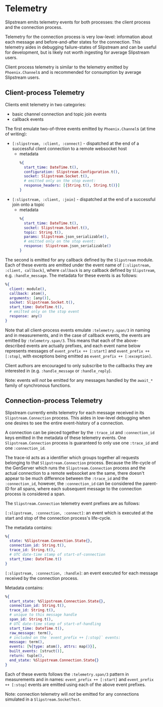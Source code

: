 # Telemetry

Slipstream emits telemetry events for both processes: the client process and
the connection process.

Telemetry for the connection process is very low-level: information about
each message and before-and-after states for the connection. This telemetry
aides in debugging failure-states of Slipstream and can be useful for
development, but is likely not worth ingesting for average Slipstream users.

Client process telemetry is similar to the telemetry emitted by
`Phoenix.Channel`s and is recommended for consumption by average Slipstream
users.

## Client-process Telemetry

Clients emit telemetry in two categories:

- basic channel connection and topic join events
- callback events

The first emulate two-of-three events emitted by `Phoenix.Channel`s (at time
of writing):

- `[:slipstream, :client, :connect]` - dispatched at the end of a successful
  client connection to a remote websocket host
    - metadata
      ```elixir
      %{
        start_time: DateTime.t(),
        configuration: Slipstream.Configuration.t(),
        socket: Slipstream.Socket.t(),
        # emitted only on the stop event:
        response_headers: [{String.t(), String.t()}]
      }
      ```
- `[:slipstream, :client, :join]` - dispatched at the end of a successful
  join onto a topic
    - metadata
      ```elixir
      %{
        start_time: DateTime.t(),
        socket: Slipstream.Socket.t(),
        topic: String.t(),
        params: Slipstream.json_serializable(),
        # emitted only on the stop event:
        response: Slipstream.json_serializable()
      }
      ```

The second is emitted for any callback defined by the `Slipstream` module. Each
of these events are emitted under the event name of
`[:slipstream, :client, callback]`, where `callback` is any callback defined
by `Slipstream`, e.g. `:handle_message`. The metadata for these events is as
follows:

```elixir
%{
  client: module(),
  callback: atom(),
  arguments: [any()],
  socket: Slipstream.Socket.t(),
  start_time: DateTime.t(),
  # emitted only on the stop event
  response: any()
}
```

Note that all client-process events emulate `:telemetry.span/3` in naming and
in measurements, and in the case of callback events, the events are emitted
by `:telemetry.span/3`. This means that each of the above-described events
are actually prefixes, and each event name below represents messages of
`event_prefix ++ [:start]` and `event_prefix ++ [:stop]`, with exceptions
being emitted as `event_prefix ++ [:exception]`.

Client authors are encouraged to only subscribe to the callbacks they are
interested in (e.g. `:handle_message` or `:handle_reply`).

Note: events will _not_ be emitted for any messages handled by the `await_*`
family of synchronous functions.

## Connection-process Telemetry

Slipstream currently emits telemetry for each message received in its
`Slipstream.Connection` process. This aides in low-level debugging when one
desires to see the entire event-history of a connection.

A connection can be pieced together by the `:trace_id` and `:connection_id`
keys emitted in the metadata of these telemetry events. One
`Slipstream.Connection` process is guaranteed to only use one `:trace_id` and
one `:connection_id`.

The trace-id acts as a identifier which groups together all requests belonging
to that `Slipstream.Connection` process. Because the life-cycle of the GenServer
which runs the `Slipstream.Connection` process and the actual connection to a
remote websocket are the same, there doesn't appear to be much difference
between the `:trace_id` and the `:connection_id`, however, the `:connection_id`
can be considered the parent-ID for all spans, where each subsequent message
to the connection process is considered a span.

The `Slipstream.Connection` telemetry event prefixes are as follows:

`[:slipstream, :connection, :connect]`: an event which is executed at the
start and stop of the connection process's life-cycle.

The metadata contains:

```elixir
%{
  state: %Slipstream.Connection.State{},
  connection_id: String.t(),
  trace_id: String.t(),
  # UTC date-time stamp of start-of-connection
  start_time: DateTime.t()
}
```

`[:slipstream, :connection, :handle]`: an event executed for each message
received by the connection process.

Metadata contains:

```elixir
%{
  start_state: %Slipstream.Connection.State{},
  connection_id: String.t(),
  trace_id: String.t(),
  # unique to this message handle
  span_id: String.t(),
  # UTC date-time stamp of start-of-handling
  start_time: DateTime.t(),
  raw_message: term(),
  # included on the `event_prefix ++ [:stop]` events:
  message: term(),
  events: [%{type: atom(), attrs: map()}],
  built_events: [struct()],
  return: tuple(),
  end_state: %Slipstream.Connection.State{}
}
```

Each of these events follows the `:telemetry.span/3` pattern in measurements
and in names: `event_prefix ++ [:start]` and `event_prefix ++ [:stop]` events
are emitted using each of the above event prefixes.

Note: connection telemetry will _not_ be emitted for any connections simulated
in a `Slipstream.SocketTest`.
